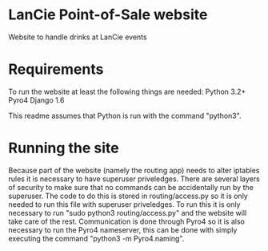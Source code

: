 LanCie Point-of-Sale website
============================

Website to handle drinks at LanCie events

Requirements
============
To run the website at least the following things are needed:
Python 3.2+
Pyro4
Django 1.6

This readme assumes that Python is run with the command "python3".

Running the site
================
Because part of the website (namely the routing app) needs to alter iptables rules it is necessary to have superuser priveledges. There are several layers of security to make sure that no commands can be accidentally run by the superuser. The code to do this is stored in routing/access.py so it is only needed to run this file with superuser priveledges. To run this it is only necessary to run "sudo python3 routing/access.py" and the website will take care of the rest. Communication is done through Pyro4 so it is also necessary to run the Pyro4 nameserver, this can be done with simply executing the command "python3 -m Pyro4.naming".

